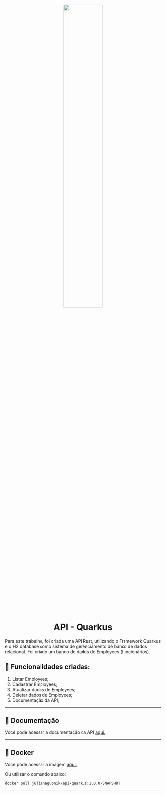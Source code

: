 <p align="center">
  <img src="https://design.jboss.org/quarkus/logo/final/PNG/quarkus_icon_rgb_1024px_default.png" width="50%">
</p>


<h1 align="center"> API - Quarkus </h1>

<p> Para este trabalho, foi criada uma API Rest, utilizando o Framework Quarkus e o H2 database como sistema de gerenciamento de banco de dados relacional. 
Foi criado um banco de dados de Employees (funcionários). </p>


## :memo: Funcionalidades criadas: 

1. Listar Employees;
2. Cadastrar Employees;
3. Atualizar dados de Employees;
4. Deletar dados de Employees;
4. Documentação da API;

---

## :page_with_curl: Documentação

Você pode acessar a documentação da API [aqui.](https://documenter.getpostman.com/view/23106459/VUxRQSR9)


---
## :whale: Docker 

Você pode acessar a imagem [aqui.](https://hub.docker.com/repository/docker/julianaguonik/api-quarkus)

Ou utilizar o comando abaixo:

```shell script
docker pull julianaguonik/api-quarkus:1.0.0-SNAPSHOT
```


---

<!-- # api-quarkus Project

This project uses Quarkus, the Supersonic Subatomic Java Framework.

If you want to learn more about Quarkus, please visit its website: https://quarkus.io/ .

## Running the application in dev mode

You can run your application in dev mode that enables live coding using:
```shell script
./mvnw compile quarkus:dev
```

> **_NOTE:_**  Quarkus now ships with a Dev UI, which is available in dev mode only at http://localhost:8080/q/dev/.

## Packaging and running the application

The application can be packaged using:
```shell script
./mvnw package
```
It produces the `quarkus-run.jar` file in the `target/quarkus-app/` directory.
Be aware that it’s not an _über-jar_ as the dependencies are copied into the `target/quarkus-app/lib/` directory.

The application is now runnable using `java -jar target/quarkus-app/quarkus-run.jar`.

If you want to build an _über-jar_, execute the following command:
```shell script
./mvnw package -Dquarkus.package.type=uber-jar
```

The application, packaged as an _über-jar_, is now runnable using `java -jar target/*-runner.jar`.

## Creating a native executable

You can create a native executable using: 
```shell script
./mvnw package -Pnative
```

Or, if you don't have GraalVM installed, you can run the native executable build in a container using: 
```shell script
./mvnw package -Pnative -Dquarkus.native.container-build=true
```

You can then execute your native executable with: `./target/api-quarkus-1.0.0-SNAPSHOT-runner`

If you want to learn more about building native executables, please consult https://quarkus.io/guides/maven-tooling.

## Related Guides

- RESTEasy Classic JSON-B ([guide](https://quarkus.io/guides/rest-json)): JSON-B serialization support for RESTEasy Classic
- Hibernate ORM with Panache ([guide](https://quarkus.io/guides/hibernate-orm-panache)): Simplify your persistence code for Hibernate ORM via the active record or the repository pattern
- RESTEasy Classic ([guide](https://quarkus.io/guides/resteasy)): REST endpoint framework implementing JAX-RS and more

## Provided Code

### RESTEasy JAX-RS

Easily start your RESTful Web Services

[Related guide section...](https://quarkus.io/guides/getting-started#the-jax-rs-resources) -->
